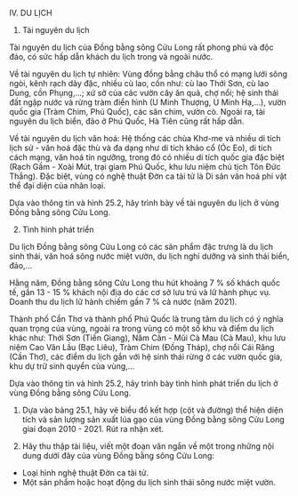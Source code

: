 IV. DU LỊCH

1. Tài nguyên du lịch

Tài nguyên du lịch của Đồng bằng sông Cửu Long rất phong phú và độc đáo, có sức hấp dẫn khách du lịch trong và ngoài nước.

Về tài nguyên du lịch tự nhiên: Vùng đồng bằng châu thổ có mạng lưới sông ngòi, kênh rạch dày đặc, nhiều cù lao, cồn như: cù lao Thới Sơn, cù lao Dung, cồn Phụng,...; xứ sở của các vườn cây ăn quả, chợ nổi; hệ sinh thái đất ngập nước và rừng tràm điển hình (U Minh Thượng, U Minh Hạ,...), vườn quốc gia (Tràm Chim, Phú Quốc), các sân chim, vườn cò. Ngoài ra, tài nguyên du lịch biển, đảo ở Phú Quốc, Hà Tiên cũng rất hấp dẫn.

Về tài nguyên du lịch văn hoá: Hệ thống các chùa Khơ-me và nhiều di tích lịch sử - văn hoá đặc thù và đa dạng như di tích khảo cổ (Óc Eo), di tích cách mạng, văn hoá tín ngưỡng, trong đó có nhiều di tích quốc gia đặc biệt (Rạch Gầm - Xoài Mút, trại giam Phú Quốc, khu lưu niệm chủ tịch Tôn Đức Thắng). Đặc biệt, vùng có nghệ thuật Đờn ca tài tử là Di sản văn hoá phi vật thể đại diện của nhân loại.

Dựa vào thông tin và hình 25.2, hãy trình bày về tài nguyên du lịch ở vùng Đồng bằng sông Cửu Long.

2. Tình hình phát triển

Du lịch Đồng bằng sông Cửu Long có các sản phẩm đặc trưng là du lịch sinh thái, văn hoá sông nước miệt vườn, du lịch nghỉ dưỡng và sinh thái biển, đảo,...

Hằng năm, Đồng bằng sông Cửu Long thu hút khoảng 7 % số khách quốc tế, gần 13 - 15 % khách nội địa do các cơ sở lưu trú và lữ hành phục vụ. Doanh thu du lịch lữ hành chiếm gần 7 % cả nước (năm 2021).

Thành phố Cần Thơ và thành phố Phú Quốc là trung tâm du lịch có ý nghĩa quan trọng của vùng, ngoài ra trong vùng có một số khu và điểm du lịch khác như: Thới Sơn (Tiền Giang), Năm Căn - Mũi Cà Mau (Cà Mau), khu lưu niệm Cao Văn Lầu (Bạc Liêu), Tràm Chim (Đồng Tháp), chợ nổi Cái Răng (Cần Thơ), các điểm du lịch gắn với hệ sinh thái rừng ở các vườn quốc gia, khu dự trữ sinh quyển của vùng,...

Dựa vào thông tin và hình 25.2, hãy trình bày tình hình phát triển du lịch ở vùng Đồng bằng sông Cửu Long.

1. Dựa vào bảng 25.1, hãy vẽ biểu đồ kết hợp (cột và đường) thể hiện diện tích và sản lượng sản xuất lúa gạo của vùng Đồng bằng sông Cửu Long giai đoạn 2010 - 2021. Rút ra nhận xét.

2. Hãy thu thập tài liệu, viết một đoạn văn ngắn về một trong những nội dung dưới đây của vùng Đồng bằng sông Cửu Long:
- Loại hình nghệ thuật Đờn ca tài tử.
- Một sản phẩm hoặc hoạt động du lịch sinh thái sông nước miệt vườn.